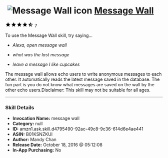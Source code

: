# &nbsp;<img src="skill_icon" alt="Message Wall icon" width="36"> [Message Wall](http://alexa.amazon.com/#skills/amzn1.ask.skill.d4795490-92ac-49c8-9c36-614d6e4ae441)
![4.8 stars](../../images/ic_star_black_18dp_1x.png)![4.8 stars](../../images/ic_star_black_18dp_1x.png)![4.8 stars](../../images/ic_star_black_18dp_1x.png)![4.8 stars](../../images/ic_star_black_18dp_1x.png)![4.8 stars](../../images/ic_star_half_black_18dp_1x.png) 7

To use the Message Wall skill, try saying...

* *Alexa, open message wall*

* *what was the last message*

* *leave a message I like cupcakes*

The message wall allows echo users to write anonymous messages to each other. It automatically reads the latest message saved in the database. The fun part is you do not know what messages are saved on the wall by the other echo users.Disclaimer: This skill may not be suitable for all ages.

***

### Skill Details

* **Invocation Name:** message wall
* **Category:** null
* **ID:** amzn1.ask.skill.d4795490-92ac-49c8-9c36-614d6e4ae441
* **ASIN:** B01KSNZKUI
* **Author:** Mandy Chan
* **Release Date:** October 18, 2016 @ 05:12:08
* **In-App Purchasing:** No
